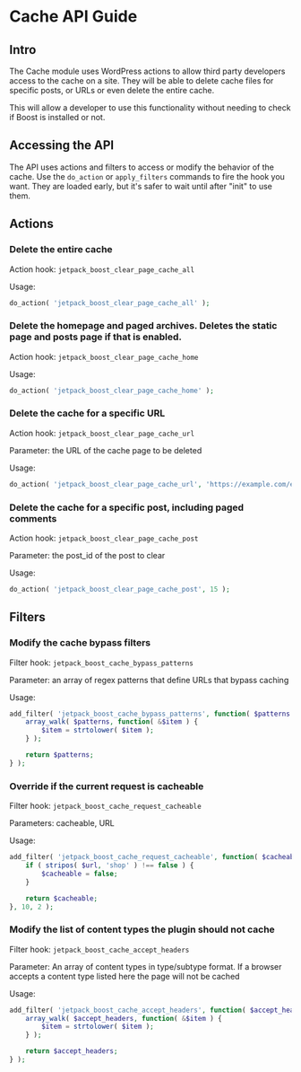 # Cache API Guide

## Intro

The Cache module uses WordPress actions to allow third party developers access to the cache on a site. They will be able to delete cache files for specific posts, or URLs or even delete the entire cache.

This will allow a developer to use this functionality without needing to check if Boost is installed or not.

## Accessing the API

The API uses actions and filters to access or modify the behavior of the cache. Use the `do_action` or `apply_filters` commands to fire the hook you want. They are loaded early, but it's safer to wait until after "init" to use them.

## Actions

### Delete the entire cache

Action hook: `jetpack_boost_clear_page_cache_all`

Usage:
```php
do_action( 'jetpack_boost_clear_page_cache_all' );
```

### Delete the homepage and paged archives. Deletes the static page and posts page if that is enabled.

Action hook: `jetpack_boost_clear_page_cache_home`

Usage:
```php
do_action( 'jetpack_boost_clear_page_cache_home' );
```

### Delete the cache for a specific URL

Action hook: `jetpack_boost_clear_page_cache_url`

Parameter: the URL of the cache page to be deleted

Usage:
```php
do_action( 'jetpack_boost_clear_page_cache_url', 'https://example.com/example-page/' );
```

### Delete the cache for a specific post, including paged comments

Action hook: `jetpack_boost_clear_page_cache_post`

Parameter: the post_id of the post to clear

Usage:
```php
do_action( 'jetpack_boost_clear_page_cache_post', 15 );
```

## Filters

### Modify the cache bypass filters

Filter hook: `jetpack_boost_cache_bypass_patterns`

Parameter: an array of regex patterns that define URLs that bypass caching

Usage:
```php
add_filter( 'jetpack_boost_cache_bypass_patterns', function( $patterns ) {
    array_walk( $patterns, function( &$item ) {
        $item = strtolower( $item );
    } );

    return $patterns;
} );
```

### Override if the current request is cacheable

Filter hook: `jetpack_boost_cache_request_cacheable`

Parameters: cacheable, URL

Usage:
```php
add_filter( 'jetpack_boost_cache_request_cacheable', function( $cacheable, $url ) {
    if ( stripos( $url, 'shop' ) !== false ) {
        $cacheable = false;
    }

    return $cacheable;
}, 10, 2 );
```

### Modify the list of content types the plugin should not cache

Filter hook: `jetpack_boost_cache_accept_headers`

Parameter: An array of content types in type/subtype format. If a browser accepts a content type listed here the page will not be cached

Usage:
```php
add_filter( 'jetpack_boost_cache_accept_headers', function( $accept_headers ) {
    array_walk( $accept_headers, function( &$item ) {
        $item = strtolower( $item );
    } );

    return $accept_headers;
} );
```
